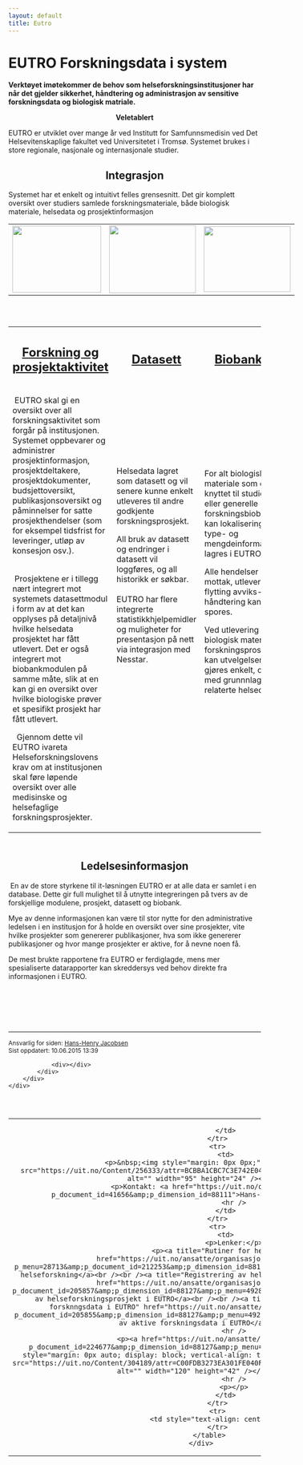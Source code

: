 ```yaml
---
layout: default
title: Eutro
---
```

<div class="col-md-8">
    <div id="ikb3" class="ikbComponent">
        <div class="row-fluid">
            <div class="span12">
                <h1>EUTRO Forskningsdata i system   </h1>
                <p><strong>Verkt&oslash;yet im&oslash;tekommer de behov som helseforskningsinstitusjoner har n&aring;r det gjelder sikkerhet, h&aring;ndtering og administrasjon av sensitive forskningsdata og biologisk matriale.</strong></p>
                <div class="nyhArtikkel">
                    <p style="text-align: center;"><strong>Veletablert</strong></p>
                    <p>EUTRO er utviklet over mange &aring;r ved Institutt for Samfunnsmedisin ved Det Helsevitenskaplige fakultet ved Universitetet i Troms&oslash;. Systemet brukes i store regionale, nasjonale og internasjonale studier.</p>
                    <h2 style="text-align: center;"><strong>Integrasjon</strong></h2>
                    <p>Systemet har et enkelt og intuitivt felles grensesnitt. Det gir komplett oversikt over studiers samlede forskningsmateriale, b&aring;de biologisk materiale, helsedata og prosjektinformasjon</p>
                    <table style="width: 578px; height: 189px;" border="0">
                        <tr>
                            <td><a title="Forskning og prosjektaktivitet" href="https://uit.no/ansatte/organisasjon/artikkel?p_document_id=330043&amp;p_dimension_id=88111&amp;p_menu=42374" target="_blank"><img style="margin: 0px;" title="Forsknings prosjekt.jpg" src="https://uit.no/Content/329937/Forsknings%20prosjekt.jpg" alt="" width="177" height="133" /></a></td>
                            <td><a title="Datasett" href="https://uit.no/ansatte/organisasjon/artikkel?p_document_id=330046&amp;p_dimension_id=88111&amp;p_menu=42374" target="_blank"><img style="margin: 0px;" title="Datasett.jpg" src="https://uit.no/Content/329936/Datasett.jpg" alt="" width="173" height="135" /></a></td>
                            <td><a title="Biobank" href="https://uit.no/ansatte/organisasjon/artikkel?p_document_id=330051&amp;p_dimension_id=88111&amp;p_menu=42374" target="_blank"><img style="margin: 0px;" title="Biobanker.jpg" src="https://uit.no/Content/329934/Biobanker.jpg" alt="" width="173" height="131" /></a></td>
                        </tr>
                    </table>
                    <table border="0">
                        <tr>
                            <td>
                                <h2 style="text-align: center;"><a title="Forskning og prosjektaktivitet" href="https://uit.no/om/enhet/artikkel?p_dimension_id=88111&amp;p_document_id=330043" target="_blank"><strong><strong>Forskning og prosjektaktivitet</strong></strong></a></h2>
                            </td>
                            <td style="text-align: center;">
                                <h2><a title="Datasett" href="https://uit.no/om/enhet/artikkel?p_dimension_id=88111&amp;p_document_id=330046" target="_blank"><strong>Datasett</strong></a></h2>
                            </td>
                            <td>
                                <h2 style="text-align: center;"><a title="Biobank" href="https://uit.no/om/enhet/artikkel?p_dimension_id=88111&amp;p_document_id=330051" target="_blank"><strong><strong>Biobanker</strong></strong></a></h2>
                            </td>
                        </tr>
                        <tr>
                            <td>
                                <p>&nbsp;EUTRO skal gi en oversikt over all forskningsaktivitet som forg&aring;r p&aring; institusjonen. Systemet oppbevarer og administrer prosjektinformasjon, prosjektdeltakere, prosjektdokumenter, budsjettoversikt, publikasjonsoversikt og p&aring;minnelser for satte prosjekthendelser (som for eksempel tidsfrist for leveringer, utl&oslash;p av konsesjon osv.).<br /><br /></p>
                                <p>&nbsp;Prosjektene er i tillegg n&aelig;rt integrert mot systemets datasettmodul i form av at det kan opplyses p&aring; detaljniv&aring; hvilke helsedata prosjektet har f&aring;tt utlevert. Det er ogs&aring; integrert mot biobankmodulen p&aring; samme m&aring;te, slik at en kan gi en oversikt over hvilke biologiske pr&oslash;ver et spesifikt prosjekt har f&aring;tt utlevert.</p>
                                <p>&nbsp;&nbsp;Gjennom dette vil EUTRO ivareta Helseforskningslovens krav om at institusjonen skal f&oslash;re l&oslash;pende oversikt over alle medisinske og helsefaglige forskningsprosjekter.</p>
                            </td>
                            <td>
                                <p style="text-align: left;">Helsedata lagret som datasett og vil senere kunne enkelt utleveres til andre godkjente&nbsp;<br />forskningsprosjekt.</p>
                                <p style="text-align: left;">All bruk av datasett og endringer i datasett&nbsp;vil loggf&oslash;res, og all historikk er s&oslash;kbar.<br /><br />EUTRO har flere integrerte statistikkhjelpemidler og muligheter for presentasjon p&aring; nett via integrasjon med Nesstar.</p>
                                <h4 style="text-align: left;">&nbsp;</h4>
                                <h4 style="text-align: left;">&nbsp;</h4>
                                <p>&nbsp;</p>
                                <h4 style="text-align: left;">&nbsp;&nbsp;</h4>
                            </td>
                            <td>
                                <p>For alt biologisk materiale som er knyttet til studier eller generelle forskningsbiobanker, kan lokalisering, type- og mengdeinformasjon lagres i EUTRO&nbsp;</p>
                                <p>Alle hendelser som mottak, utlevering, flytting avviks- h&aring;ndtering&nbsp;kan spores.</p>
                                <p>Ved utlevering av biologisk materiale til forskningsprosjekt kan utvelgelsen gj&oslash;res enkelt, ogs&aring; med grunnnlag i relaterte helsedata.&nbsp;</p>
                                <p>&nbsp;&nbsp;</p>
                                <p>&nbsp;</p>
                                <p>&nbsp;</p>
                            </td>
                        </tr>
                    </table>
                    <h2 style="text-align: center;"><br />Ledelsesinformasjon</h2>
                    <p style="text-align: left;">&nbsp;En av de store styrkene til it-l&oslash;sningen EUTRO er at alle data er samlet i en database. Dette gir full mulighet til &aring; utnytte integreringen p&aring; tvers av de forskjellige modulene, prosjekt, datasett og biobank.</p>
                    <p>Mye av denne informasjonen kan v&aelig;re til stor nytte for den administrative ledelsen i en institusjon for &aring; holde en oversikt over sine prosjekter, vite hvilke prosjekter som genererer publikasjoner, hva som ikke genererer publikasjoner og hvor mange prosjekter er aktive, for &aring; nevne noen f&aring;.</p>
                    <p>De mest brukte rapportene fra EUTRO er ferdiglagde, mens mer spesialiserte datarapporter kan skreddersys ved behov direkte fra informasjonen i EUTRO.</p>
                    <h2 style="text-align: left;">&nbsp;</h2>
                </div>
                <br /><hr />
                <div style="font-size:0.85em;">
                    Ansvarlig for siden: <a href="#" onclick="return call_ikb_homeplace('41656','TITLE_REDIRECT','10','17','10185','','0','')">Hans-Henry Jacobsen</a><br />
                    Sist oppdatert: 10.06.2015 13:39
                </div>


                <div></div>
            </div>
        </div>
    </div>
</div>
<div class="col-md-3 col-md-offset-1">
    <div style="margin:25px 0px 25px 0px;">
        <p>&nbsp;</p>
        <table border="0">
            <tr>
                <td style="text-align: center;">
                    
                </td>
            </tr>
            <tr>
                <td>
                    <p>&nbsp;<img style="margin: 0px 0px;" title="Eutro - Logo.jpg" src="https://uit.no/Content/256333/attr=BCBBA1CBC7C3E742E040F28154A42E5B/Eutro-Logo.jpg" alt="" width="95" height="24" /></p>
                    <p>Kontakt: <a href="https://uit.no/om/enhet/ansatte/person?p_document_id=41656&amp;p_dimension_id=88111">Hans-Henry Jacobsen</a></p>
                    <hr />
                </td>
            </tr>
            <tr>
                <td>
                    <p>Lenker:</p>
                    <p><a title="Rutiner for helseforskning" href="https://uit.no/ansatte/organisasjon/artikkel?p_menu=28713&amp;p_document_id=212253&amp;p_dimension_id=88108" target="_blank">Rutiner for helseforskning</a><br /><br /><a title="Registrering av helseforskningsprosjekt i EUTRO" href="https://uit.no/ansatte/organisasjon/artikkel?p_document_id=205857&amp;p_dimension_id=88127&amp;p_menu=49281" target="_blank">Registrering av helseforskningsprosjekt i EUTRO</a><br /><br /><a title="Oppbevaring av aktive forsknngsdata i EUTRO" href="https://uit.no/ansatte/organisasjon/artikkel?p_document_id=205855&amp;p_dimension_id=88127&amp;p_menu=49281" target="_blank">Oppbevaring av aktive forskningsdata i EUTRO</a></p>
                    <hr />
                    <p><a href="https://uit.no/ansatte/organisasjon/artikkel?p_document_id=224677&amp;p_dimension_id=88127&amp;p_menu=28713" target="_blank"><img style="margin: 0px auto; display: block; vertical-align: top;" title="Cristin logo.jpg" src="https://uit.no/Content/304189/attr=C00FDB3273EA301FE040F28154A46987/Cristin%20logo.jpg" alt="" width="120" height="42" /></a></p>
                    <hr />
                    <p></p>
                </td>
            </tr>
            <tr>
                <td style="text-align: center;"></td>
            </tr>
        </table>
    </div>
</div>
